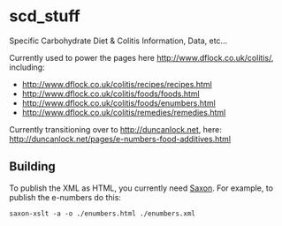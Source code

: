 # scd_stuff
Specific Carbohydrate Diet &amp; Colitis Information, Data, etc...

Currently used to power the pages here http://www.dflock.co.uk/colitis/, including:

* http://www.dflock.co.uk/colitis/recipes/recipes.html
* http://www.dflock.co.uk/colitis/foods/foods.html
* http://www.dflock.co.uk/colitis/foods/enumbers.html
* http://www.dflock.co.uk/colitis/remedies/remedies.html

Currently transitioning over to http://duncanlock.net, here: http://duncanlock.net/pages/e-numbers-food-additives.html


## Building

To publish the XML as HTML, you currently need [Saxon](https://en.wikipedia.org/wiki/Saxon_XSLT). For example, to publish the e-numbers do this:

    saxon-xslt -a -o ./enumbers.html ./enumbers.xml

